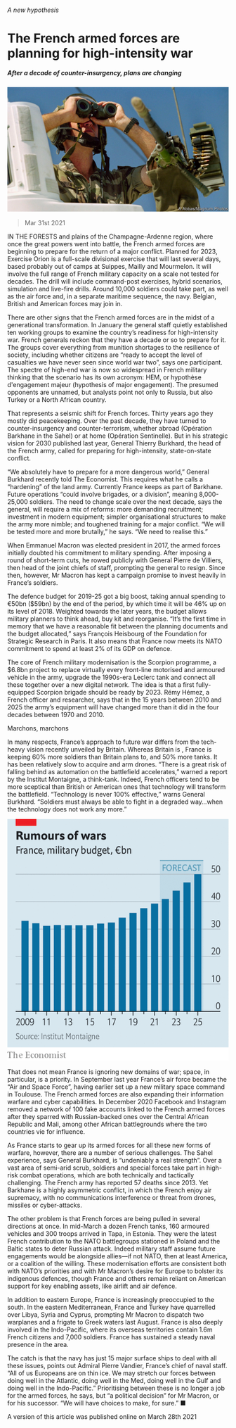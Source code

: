 ###### A new hypothesis

# The French armed forces are planning for high-intensity war 

##### After a decade of counter-insurgency, plans are changing 

![image](images/20210327_eup505.jpg) 

> Mar 31st 2021 

IN THE FORESTS and plains of the Champagne-Ardenne region, where once the great powers went into battle, the French armed forces are beginning to prepare for the return of a major conflict. Planned for 2023, Exercise Orion is a full-scale divisional exercise that will last several days, based probably out of camps at Suippes, Mailly and Mourmelon. It will involve the full range of French military capacity on a scale not tested for decades. The drill will include command-post exercises, hybrid scenarios, simulation and live-fire drills. Around 10,000 soldiers could take part, as well as the air force and, in a separate maritime sequence, the navy. Belgian, British and American forces may join in.

There are other signs that the French armed forces are in the midst of a generational transformation. In January the general staff quietly established ten working groups to examine the country’s readiness for high-intensity war. French generals reckon that they have a decade or so to prepare for it. The groups cover everything from munition shortages to the resilience of society, including whether citizens are “ready to accept the level of casualties we have never seen since world war two”, says one participant. The spectre of high-end war is now so widespread in French military thinking that the scenario has its own acronym: HEM, or hypothèse d'engagement majeur (hypothesis of major engagement). The presumed opponents are unnamed, but analysts point not only to Russia, but also Turkey or a North African country.


That represents a seismic shift for French forces. Thirty years ago they mostly did peacekeeping. Over the past decade, they have turned to counter-insurgency and counter-terrorism, whether abroad (Opération Barkhane in the Sahel) or at home (Opération Sentinelle). But in his strategic vision for 2030 published last year, General Thierry Burkhard, the head of the French army, called for preparing for high-intensity, state-on-state conflict.

“We absolutely have to prepare for a more dangerous world,” General Burkhard recently told The Economist. This requires what he calls a “hardening” of the land army. Currently France keeps  as part of Barkhane. Future operations “could involve brigades, or a division”, meaning 8,000-25,000 soldiers. The need to change scale over the next decade, says the general, will require a mix of reforms: more demanding recruitment; investment in modern equipment; simpler organisational structures to make the army more nimble; and toughened training for a major conflict. “We will be tested more and more brutally,” he says. “We need to realise this.”

When Emmanuel Macron was elected president in 2017, the armed forces initially doubted his commitment to military spending. After imposing a round of short-term cuts, he rowed publicly with General Pierre de Villiers, then head of the joint chiefs of staff, prompting the general to resign. Since then, however, Mr Macron has kept a campaign promise to invest heavily in France’s soldiers.

The defence budget for 2019-25 got a big boost, taking annual spending to €50bn ($59bn) by the end of the period, by which time it will be 46% up on its level of 2018. Weighted towards the later years, the budget allows military planners to think ahead, buy kit and reorganise. “It’s the first time in memory that we have a reasonable fit between the planning documents and the budget allocated,” says François Heisbourg of the Foundation for Strategic Research in Paris. It also means that France now meets its NATO commitment to spend at least 2% of its GDP on defence.

The core of French military modernisation is the Scorpion programme, a $6.8bn project to replace virtually every front-line motorised and armoured vehicle in the army, upgrade the 1990s-era Leclerc tank and connect all these together over a new digital network. The idea is that a first fully-equipped Scorpion brigade should be ready by 2023. Rémy Hémez, a French officer and researcher, says that in the 15 years between 2010 and 2025 the army’s equipment will have changed more than it did in the four decades between 1970 and 2010.

Marchons, marchons

In many respects, France’s approach to future war differs from the tech-heavy vision recently unveiled by Britain. Whereas Britain is , France is keeping 60% more soldiers than Britain plans to, and 50% more tanks. It has been relatively slow to acquire and arm drones. “There is a great risk of falling behind as automation on the battlefield accelerates,” warned a report by the Institut Montaigne, a think-tank. Indeed, French officers tend to be more sceptical than British or American ones that technology will transform the battlefield. “Technology is never 100% effective,” warns General Burkhard. “Soldiers must always be able to fight in a degraded way…when the technology does not work any more.”

![image](images/20210403_euc316.png) 


That does not mean France is ignoring new domains of war; space, in particular, is a priority. In September last year France’s air force became the “Air and Space Force”, having earlier set up a new military space command in Toulouse. The French armed forces are also expanding their information warfare and cyber capabilities. In December 2020 Facebook and Instagram removed a network of 100 fake accounts linked to the French armed forces after they sparred with Russian-backed ones over the Central African Republic and Mali, among other African battlegrounds where the two countries vie for influence.

As France starts to gear up its armed forces for all these new forms of warfare, however, there are a number of serious challenges. The Sahel experience, says General Burkhard, is “undeniably a real strength”. Over a vast area of semi-arid scrub, soldiers and special forces take part in high-risk combat operations, which are both technically and tactically challenging. The French army has reported 57 deaths since 2013. Yet Barkhane is a highly asymmetric conflict, in which the French enjoy air supremacy, with no communications interference or threat from drones, missiles or cyber-attacks.

The other problem is that French forces are being pulled in several directions at once. In mid-March a dozen French tanks, 160 armoured vehicles and 300 troops arrived in Tapa, in Estonia. They were the latest French contribution to the NATO battlegroups stationed in Poland and the Baltic states to deter Russian attack. Indeed military staff assume future engagements would be alongside allies—if not NATO, then at least America, or a coalition of the willing. These modernisation efforts are consistent both with NATO’s priorities and with Mr Macron’s desire for Europe to bolster its indigenous defences, though France and others remain reliant on American support for key enabling assets, like airlift and air defence.

In addition to eastern Europe, France is increasingly preoccupied to the south. In the eastern Mediterranean, France and Turkey have quarrelled over Libya, Syria and Cyprus, prompting Mr Macron to dispatch two warplanes and a frigate to Greek waters last August. France is also deeply involved in the Indo-Pacific, where its overseas territories contain 1.6m French citizens and 7,000 soldiers. France has sustained a steady naval presence in the area.

The catch is that the navy has just 15 major surface ships to deal with all these issues, points out Admiral Pierre Vandier, France’s chief of naval staff. “All of us Europeans are on thin ice. We may stretch our forces between doing well in the Atlantic, doing well in the Med, doing well in the Gulf and doing well in the Indo-Pacific.” Prioritising between these is no longer a job for the armed forces, he says, but “a political decision” for Mr Macron, or for his successor. “We will have choices to make, for sure.” ■

A version of this article was published online on March 28th 2021

